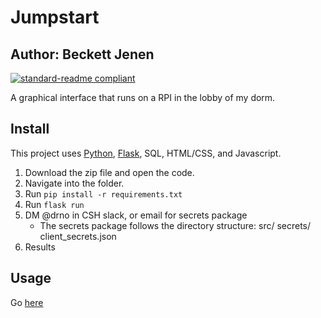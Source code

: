 # Jumpstart
## Author: Beckett Jenen

[![standard-readme compliant](https://img.shields.io/badge/readme%20style-standard-brightgreen.svg?style=flat-square)](https://github.com/RichardLitt/standard-readme)

A graphical interface that runs on a RPI in the lobby of my dorm.

## Install

This project uses [Python](http://nodejs.org), [Flask](https://npmjs.com), SQL, HTML/CSS, and Javascript. 

1. Download the zip file and open the code.
2. Navigate into the folder.
3. Run `pip install -r requirements.txt`
4. Run `flask run`
5. DM @drno in CSH slack, or email for secrets package
    - The secrets package follows the directory structure:
    src/
      secrets/
        client_secrets.json
6. Results

## Usage

Go [here](https://jumpstart.csh.rit.edu)
